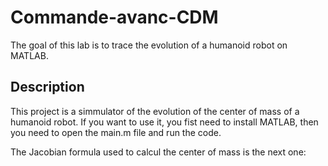 # Commande-avanc-CDM
The goal of this lab is to trace the evolution of a humanoid robot on MATLAB.

## Description
This project is a simmulator of the evolution of the center of mass of a humanoid robot. 
If you want to use it, you fist need to install MATLAB, then you need to open the main.m file and run the code.

The Jacobian formula used to calcul the center of mass is the next one:





